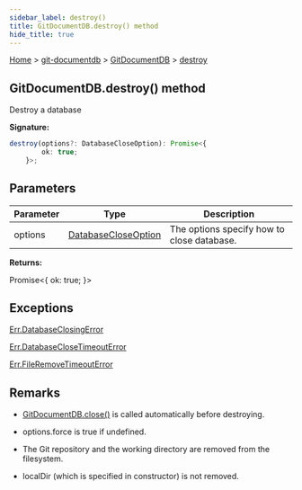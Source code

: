 ```yaml
---
sidebar_label: destroy()
title: GitDocumentDB.destroy() method
hide_title: true
---
```


[Home](./index.md) &gt; [git-documentdb](./git-documentdb.md) &gt; [GitDocumentDB](./git-documentdb.gitdocumentdb.md) &gt; [destroy](./git-documentdb.gitdocumentdb.destroy.md)

## GitDocumentDB.destroy() method

Destroy a database

<b>Signature:</b>

```typescript
destroy(options?: DatabaseCloseOption): Promise<{
        ok: true;
    }>;
```

## Parameters

|  Parameter | Type | Description |
|  --- | --- | --- |
|  options | [DatabaseCloseOption](./git-documentdb.databasecloseoption.md) | The options specify how to close database. |

<b>Returns:</b>

Promise&lt;{ ok: true; }&gt;

## Exceptions

[Err.DatabaseClosingError](./git-documentdb.err.databaseclosingerror.md)

[Err.DatabaseCloseTimeoutError](./git-documentdb.err.databaseclosetimeouterror.md)

[Err.FileRemoveTimeoutError](./git-documentdb.err.fileremovetimeouterror.md)

## Remarks

- [GitDocumentDB.close()](./git-documentdb.gitdocumentdb.close.md) is called automatically before destroying.

- options.force is true if undefined.

- The Git repository and the working directory are removed from the filesystem.

- localDir (which is specified in constructor) is not removed.

